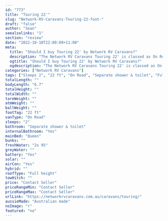 ```yaml
---
id: "773"
title: "Touring 22'"
slug: "Network-RV-Caravans-Touring-22-foot-"
draft: "false"
author: "Sean"
seealsolinks: "1"
section: "review"
date: "2022-10-10T22:00:09+11:00"
meta:
  title: "Should I buy Touring 22' by Network RV Caravans?"
  description: "The Network RV Caravans Touring 22' is classed as On Road, and sleeps 2 people. It is Australian made and comes in at 22 ft. It generally has Separate shower & toilet."
  ogtitle: "Should I buy Touring 22' by Network RV Caravans?"
  ogdescription: "The Network RV Caravans Touring 22' is classed as On Road, and sleeps 2 people. It is Australian made and comes in at 22 ft. It generally has Separate shower & toilet."
categories: ["Network RV Caravans"]
tags: ["Sleeps 2", "22 ft", "On Road", "Separate shower & toilet", "Full height", "Price Unknown", "Australian made"]
totalLength: ""
bodyLength: "6.7"
totalHeight: ""
totalWidth: ""
tareWeight: ""
atmWeight: ""
ballWeight: ""
footTag: "22 ft"
vanType: "On Road"
sleeps: "2"
bathroom: "Separate shower & toilet"
internalBathroom: "Yes"
mainBed: "Queen"
bunks: ""
freshWater: "2x 95"
greyWater: ""
battery: "Yes"
solar: ""
airCon: "Yes"
hybrid: ""
roofType: "Full height"
towHitch: ""
price: "Contact Seller"
priceRangeMin: "Contact Seller"
priceRangeMax: "Contact Seller"
urlLink: "https://networkrvcaravans.com.au/caravans/touring/"
aussieMade: "Australian made"
noImage: "r"
featured: "no"
---
```

